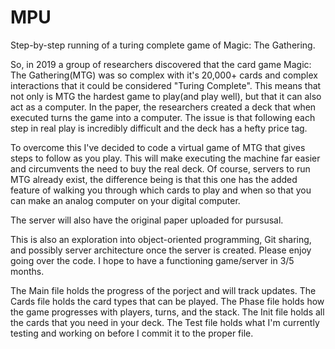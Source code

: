 # MPU
Step-by-step running of a turing complete game of Magic: The Gathering.

So, in 2019 a group of researchers discovered that the card game Magic: The Gathering(MTG) was so complex with it's 20,000+ cards and complex interactions that it could be considered "Turing Complete". This means that not only is MTG the hardest game to play(and play well), but that it can also act as a computer. In the paper, the researchers created a deck that when executed turns the game into a computer. The issue is that following each step in real play is incredibly difficult and the deck has a hefty price tag. 

To overcome this I've decided to code a virtual game of MTG that gives steps to follow as you play. This will make executing the machine far easier and circumvents the need to buy the real deck. Of course, servers to run MTG already exist, the difference being is that this one has the added feature of walking you through which cards to play and when so that you can make an analog computer on your digital computer. 

The server will also have the original paper uploaded for pursusal. 

This is also an exploration into object-oriented programming, Git sharing, and possibly server architecture once the server is created. Please enjoy going over the code. I hope to have a functioning game/server in 3/5 months. 

The Main file holds the progress of the porject and will track updates.
The Cards file holds the card types that can be played.
The Phase file holds how the game progresses with players, turns, and the stack.
The Init file holds all the cards that you need in your deck.
The Test file holds what I'm currently testing and working on before I commit it to the proper file.
